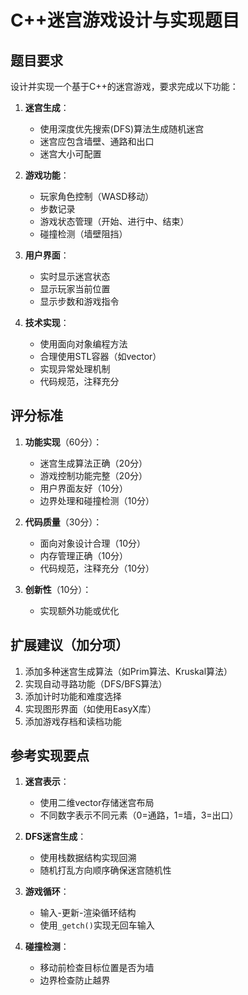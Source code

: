 # C++迷宫游戏设计与实现题目

## 题目要求

设计并实现一个基于C++的迷宫游戏，要求完成以下功能：

1. **迷宫生成**：
   - 使用深度优先搜索(DFS)算法生成随机迷宫
   - 迷宫应包含墙壁、通路和出口
   - 迷宫大小可配置

2. **游戏功能**：
   - 玩家角色控制（WASD移动）
   - 步数记录
   - 游戏状态管理（开始、进行中、结束）
   - 碰撞检测（墙壁阻挡）

3. **用户界面**：
   - 实时显示迷宫状态
   - 显示玩家当前位置
   - 显示步数和游戏指令

4. **技术实现**：
   - 使用面向对象编程方法
   - 合理使用STL容器（如vector）
   - 实现异常处理机制
   - 代码规范，注释充分

## 评分标准

1. **功能实现**（60分）：
   - 迷宫生成算法正确（20分）
   - 游戏控制功能完整（20分）
   - 用户界面友好（10分）
   - 边界处理和碰撞检测（10分）

2. **代码质量**（30分）：
   - 面向对象设计合理（10分）
   - 内存管理正确（10分）
   - 代码规范，注释充分（10分）

3. **创新性**（10分）：
   - 实现额外功能或优化

## 扩展建议（加分项）

1. 添加多种迷宫生成算法（如Prim算法、Kruskal算法）
2. 实现自动寻路功能（DFS/BFS算法）
3. 添加计时功能和难度选择
4. 实现图形界面（如使用EasyX库）
5. 添加游戏存档和读档功能

## 参考实现要点

1. **迷宫表示**：
   - 使用二维vector存储迷宫布局
   - 不同数字表示不同元素（0=通路，1=墙，3=出口）

2. **DFS迷宫生成**：
   - 使用栈数据结构实现回溯
   - 随机打乱方向顺序确保迷宫随机性

3. **游戏循环**：
   - 输入-更新-渲染循环结构
   - 使用`_getch()`实现无回车输入

4. **碰撞检测**：
   - 移动前检查目标位置是否为墙
   - 边界检查防止越界
